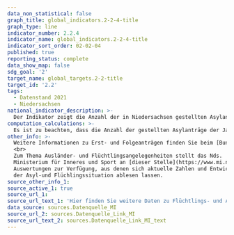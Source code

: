 ```yaml
---
data_non_statistical: false
graph_title: global_indicators.2-2-4-title
graph_type: line
indicator_number: 2.2.4
indicator_name: global_indicators.2-2-4-title
indicator_sort_order: 02-02-04
published: true
reporting_status: complete
data_show_map: false
sdg_goal: '2'
target_name: global_targets.2-2-title
target_id: '2.2'
tags:
  - Datenstand 2021
  - Niedersachsen
national_indicator_description: >-
  Der Indikator zeigt die Anzahl der in Niedersachsen gestellten Asylanträge  (Erst- und Folgeanträge). Das Bundesamt für Migration und Flüchtlinge entscheidet über die Asylanträge. Die Aufenthaltsregelung während und nach dem Abschluss des Asylverfahrens fällt in die Zuständigkeit der Ausländerbehörden.
computation_calculations: >-
  Es ist zu beachten, dass die Anzahl der gestellten Asylanträge der Jahre 2020 und 2021 unter den Bedingungen der Corona Pandemie zu sehen sind.
other_info: >-
  Weitere Informationen zu Erst- und Folgeanträgen finden Sie beim [Bundesamt für Migration und Flüchtlinge](https://www.bamf.de).
  <br>
  Zum Thema Ausländer- und Flüchtlingsangelegenheiten stellt das Nds.
  Ministerium für Inneres und Sport an [dieser Stelle](https://www.mi.niedersachsen.de/startseite/themen/auslanderangelegenheiten/zahlen_daten_fakten/statistische_daten/lagebilder-zu-fluechlings--und-auslaenderangelegenheiten-164283.html) monatlich statistische
  Auswertungen zur Verfügung, aus denen sich aktuelle Zahlen und Entwicklungen
  der Asyl-und Flüchlingssituation ablesen lassen.
source_other_info_1:  
source_active_1: true
source_url_1:
source_url_text_1: 'Hier finden Sie weitere Daten zu Flüchtlings- und Ausländerangelegenheiten'
data_source: sources.Datenquelle_MI
source_url_2: sources.Datenquelle_Link_MI
source_url_text_2: sources.Datenquelle_Link_MI_text
---
```

